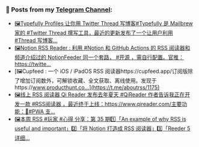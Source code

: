 ### 📰 Posts from my [Telegram Channel](https://t.me/s/aboutrss):
<!-- BLOG-POST-LIST:START -->
- [🖼Typefully Profiles 让你用 Twitter Thread 写博客#Typefully 是 Mailbrew 家的 #Twitter Thread 撰写工具，最近的更新发布了一个让用户利用 #Thread 写博客...](https://t.me/aboutrss/1177)
- [🖼Notion RSS Reader : 利用 #Notion 和 GitHub Actions 的 RSS 阅读器和频道介绍过的 NotionFeeder 同一个套路， #开源 ，需自行配置。官推： https://twitte...](https://t.me/aboutrss/1176)
- [🖼Cupfeed : 一个 iOS / iPadOS RSS 阅读器https://cupfeed.app/订阅版除了增加订阅数外，可解锁收藏、全文获取、离线使用。发现于https://www.producthunt.co...](https://t.me/aboutrss/1175)
- [🖼线上 RSS 阅读器 Qi Reader 发布去年夏天 #QiReader 作者告诉我正在开发一款 #RSS阅读器 ，最近终于上线：https://www.qireader.com/主要功能：🔸#PWA 支...](https://t.me/aboutrss/1174)
- [🖼本周 RSS #玩家 #心得 分享：第 35 期1️⃣「An example of why RSS is useful and important」2️⃣「将 Notion 打造成 RSS 阅读器」3️⃣「Reeder 5 详细...](https://t.me/aboutrss/1173)
<!-- BLOG-POST-LIST:END -->

<!--
**AboutRSS/AboutRSS** is a ✨ _special_ ✨ repository because its `README.md` (this file) appears on your GitHub profile.

Here are some ideas to get you started:

- 🔭 I’m currently working on ...
- 🌱 I’m currently learning ...
- 👯 I’m looking to collaborate on ...
- 🤔 I’m looking for help with ...
- 💬 Ask me about ...
- 📫 How to reach me: ...
- 😄 Pronouns: ...
- ⚡ Fun fact: ...
-->
